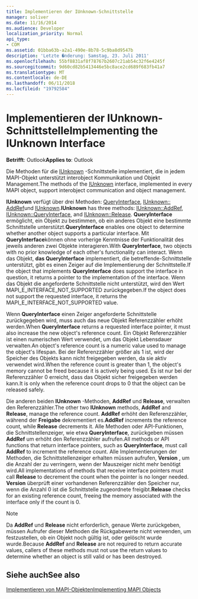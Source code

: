 ```yaml
---
title: Implementieren der IUnknown-Schnittstelle
manager: soliver
ms.date: 11/16/2014
ms.audience: Developer
localization_priority: Normal
api_type:
- COM
ms.assetid: 01bba63b-a2a1-490e-8b78-5c9ba8d9547b
description: 'Letzte �nderung: Samstag, 23. Juli 2011'
ms.openlocfilehash: 55bf8831af8f78767b2607c21ab54c32f6e4245f
ms.sourcegitcommit: 9d60cd82b5413446e5bc8ace2cd689f683fb41a7
ms.translationtype: MT
ms.contentlocale: de-DE
ms.lasthandoff: 06/11/2018
ms.locfileid: "19792584"
---
```

# <a name="implementing-the-iunknown-interface"></a><span data-ttu-id="09d3a-103">Implementieren der IUnknown-Schnittstelle</span><span class="sxs-lookup"><span data-stu-id="09d3a-103">Implementing the IUnknown Interface</span></span>

  
  
<span data-ttu-id="09d3a-104">**Betrifft**: Outlook</span><span class="sxs-lookup"><span data-stu-id="09d3a-104">**Applies to**: Outlook</span></span> 
  
<span data-ttu-id="09d3a-105">Die Methoden für die [IUnknown](http://msdn.microsoft.com/en-us/library/ms680509%28v=VS.85%29.aspx) -Schnittstelle implementiert, die in jedem MAPI-Objekt unterstützt interobject Kommunikation und Objekt Management.</span><span class="sxs-lookup"><span data-stu-id="09d3a-105">The methods of the [IUnknown](http://msdn.microsoft.com/en-us/library/ms680509%28v=VS.85%29.aspx) interface, implemented in every MAPI object, support interobject communication and object management.</span></span> 
  
 <span data-ttu-id="09d3a-106">**IUnknown** verfügt über drei Methoden: [QueryInterface](http://msdn.microsoft.com/en-us/library/ms682521%28v=VS.85%29.aspx), [IUnknown:: AddRef](http://msdn.microsoft.com/en-us/library/ms691379%28v=VS.85%29.aspx)und [IUnknown](http://msdn.microsoft.com/en-us/library/ms682317%28v=VS.85%29.aspx).</span><span class="sxs-lookup"><span data-stu-id="09d3a-106">**IUnknown** has three methods: [IUnknown::AddRef](http://msdn.microsoft.com/en-us/library/ms691379%28v=VS.85%29.aspx), [IUnknown::QueryInterface](http://msdn.microsoft.com/en-us/library/ms682521%28v=VS.85%29.aspx), and [IUnknown::Release](http://msdn.microsoft.com/en-us/library/ms682317%28v=VS.85%29.aspx).</span></span> <span data-ttu-id="09d3a-107">**QueryInterface** ermöglicht, ein Objekt zu bestimmen, ob ein anderes Objekt eine bestimmte Schnittstelle unterstützt.</span><span class="sxs-lookup"><span data-stu-id="09d3a-107">**QueryInterface** enables one object to determine whether another object supports a particular interface.</span></span> <span data-ttu-id="09d3a-108">Mit **QueryInterface**können ohne vorherige Kenntnisse der Funktionalität des jeweils anderen zwei Objekte interagieren.</span><span class="sxs-lookup"><span data-stu-id="09d3a-108">With **QueryInterface**, two objects with no prior knowledge of each other's functionality can interact.</span></span> <span data-ttu-id="09d3a-109">Wenn das Objekt, **das QueryInterface** implementiert, die betreffende-Schnittstelle unterstützt, gibt es einen Zeiger auf die Implementierung der Schnittstelle.</span><span class="sxs-lookup"><span data-stu-id="09d3a-109">If the object that implements **QueryInterface** does support the interface in question, it returns a pointer to the implementation of the interface.</span></span> <span data-ttu-id="09d3a-110">Wenn das Objekt die angeforderte Schnittstelle nicht unterstützt, wird den Wert MAPI_E_INTERFACE_NOT_SUPPORTED zurückgegeben.</span><span class="sxs-lookup"><span data-stu-id="09d3a-110">If the object does not support the requested interface, it returns the MAPI_E_INTERFACE_NOT_SUPPORTED value.</span></span> 
  
<span data-ttu-id="09d3a-111">Wenn **QueryInterface** einen Zeiger angeforderte Schnittstelle zurückgegeben wird, muss auch das neue Objekt Referenzzähler erhöht werden.</span><span class="sxs-lookup"><span data-stu-id="09d3a-111">When **QueryInterface** returns a requested interface pointer, it must also increase the new object's reference count.</span></span> <span data-ttu-id="09d3a-112">Ein Objekt Referenzzähler ist einen numerischen Wert verwendet, um das Objekt Lebensdauer verwalten.</span><span class="sxs-lookup"><span data-stu-id="09d3a-112">An object's reference count is a numeric value used to manage the object's lifespan.</span></span> <span data-ttu-id="09d3a-113">Bei der Referenzzähler größer als 1 ist, wird der Speicher des Objekts kann nicht freigegeben werden, da sie aktiv verwendet wird.</span><span class="sxs-lookup"><span data-stu-id="09d3a-113">When the reference count is greater than 1, the object's memory cannot be freed because it is actively being used.</span></span> <span data-ttu-id="09d3a-114">Es ist nur bei der Referenzzähler 0 erreicht, dass das Objekt sicher freigegeben werden kann.</span><span class="sxs-lookup"><span data-stu-id="09d3a-114">It is only when the reference count drops to 0 that the object can be released safely.</span></span> 
  
<span data-ttu-id="09d3a-115">Die anderen beiden **IUnknown** -Methoden, **AddRef** und **Release**, verwalten den Referenzzähler.</span><span class="sxs-lookup"><span data-stu-id="09d3a-115">The other two **IUnknown** methods, **AddRef** and **Release**, manage the reference count.</span></span> <span data-ttu-id="09d3a-116">**AddRef** erhöht den Referenzzähler, während der **Freigabe** dekrementiert es.</span><span class="sxs-lookup"><span data-stu-id="09d3a-116">**AddRef** increments the reference count, while **Release** decrements it.</span></span> <span data-ttu-id="09d3a-117">Alle Methoden oder API-Funktionen, die Schnittstellenzeiger, wie etwa **QueryInterface**, zurückgeben müssen **AddRef** um erhöht den Referenzzähler aufrufen.</span><span class="sxs-lookup"><span data-stu-id="09d3a-117">All methods or API functions that return interface pointers, such as **QueryInterface**, must call **AddRef** to increment the reference count.</span></span> <span data-ttu-id="09d3a-118">Alle Implementierungen der Methoden, die Schnittstellenzeiger erhalten müssen aufrufen, **Version** , um die Anzahl der zu verringern, wenn der Mauszeiger nicht mehr benötigt wird.</span><span class="sxs-lookup"><span data-stu-id="09d3a-118">All implementations of methods that receive interface pointers must call **Release** to decrement the count when the pointer is no longer needed.</span></span> <span data-ttu-id="09d3a-119">**Version** überprüft einer vorhandenen Referenzzähler den Speicher nur, wenn die Anzahl 0 ist die Schnittstelle zugeordnete freigibt.</span><span class="sxs-lookup"><span data-stu-id="09d3a-119">**Release** checks for an existing reference count, freeing the memory associated with the interface only if the count is 0.</span></span> 
  
> [!NOTE]
> <span data-ttu-id="09d3a-120">Da **AddRef** und **Release** nicht erforderlich, genaue Werte zurückgeben, müssen Aufrufer dieser Methoden die Rückgabewerte nicht verwenden, um festzustellen, ob ein Objekt noch gültig ist, oder gelöscht wurde wurde.</span><span class="sxs-lookup"><span data-stu-id="09d3a-120">Because **AddRef** and **Release** are not required to return accurate values, callers of these methods must not use the return values to determine whether an object is still valid or has been destroyed.</span></span> 
  
## <a name="see-also"></a><span data-ttu-id="09d3a-121">Siehe auch</span><span class="sxs-lookup"><span data-stu-id="09d3a-121">See also</span></span>



[<span data-ttu-id="09d3a-122">Implementieren von MAPI-Objekten</span><span class="sxs-lookup"><span data-stu-id="09d3a-122">Implementing MAPI Objects</span></span>](implementing-mapi-objects.md)


